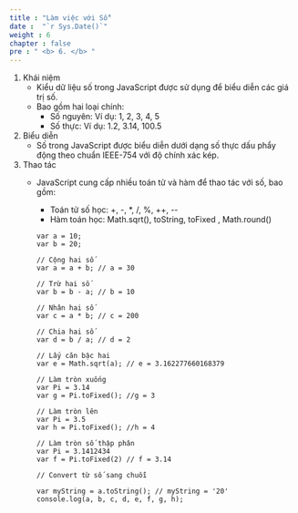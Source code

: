 ```yaml
---
title : "Làm việc với Số"
date :  "`r Sys.Date()`" 
weight : 6 
chapter : false
pre : " <b> 6. </b> "
---
```


1. Khái niệm
   - Kiểu dữ liệu số trong JavaScript được sử dụng để biểu diễn các giá trị số.     
   - Bao gồm hai loại chính:
      - Số nguyên: Ví dụ: 1, 2, 3, 4, 5
      - Số thực: Ví dụ: 1.2, 3.14, 100.5
2. Biểu diễn
   - Số trong JavaScript được biểu diễn dưới dạng số thực dấu phẩy động theo chuẩn IEEE-754 với độ chính xác kép.
3. Thao tác
   - JavaScript cung cấp nhiều toán tử và hàm để thao tác với số, bao gồm:
      - Toán tử số học: +, -, *, /, %, ++, --
      - Hàm toán học: Math.sqrt(), toString, toFixed , Math.round()

      ```
      var a = 10;
      var b = 20;

      // Cộng hai số
      var a = a + b; // a = 30

      // Trừ hai số
      var b = b - a; // b = 10

      // Nhân hai số
      var c = a * b; // c = 200

      // Chia hai số
      var d = b / a; // d = 2

      // Lấy căn bậc hai
      var e = Math.sqrt(a); // e = 3.162277660168379

      // Làm tròn xuống
      var Pi = 3.14
      var g = Pi.toFixed(); //g = 3

      // Làm tròn lên
      var Pi = 3.5
      var h = Pi.toFixed(); //h = 4

      // Làm tròn số thập phân
      var Pi = 3.1412434
      var f = Pi.toFixed(2) // f = 3.14

      // Convert từ số sang chuỗi

      var myString = a.toString(); // myString = '20'
      console.log(a, b, c, d, e, f, g, h);
      ```